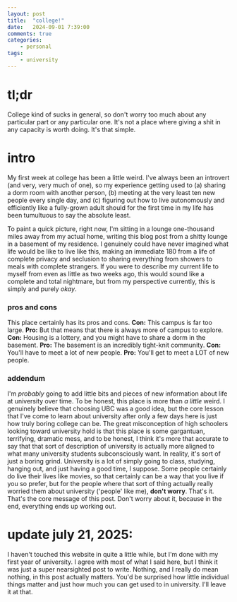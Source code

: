 ```yaml
---
layout: post
title:	"college!"
date:	2024-09-01 7:39:00
comments: true
categories:
    - personal
tags:
    - university
---
```


# tl;dr

College kind of sucks in general, so don't worry too much about any particular part or any particular one. It's not a place where giving a shit in any capacity is worth doing. It's that simple.

# intro

My first week at college has been a little weird. I've always been an introvert (and very, very much of one), so my experience getting used to (a) sharing a dorm room with another person, (b) meeting at the very least ten new people every single day, and (c) figuring out how to live autonomously and efficiently like a fully-grown adult should for the first time in my life has been tumultuous to say the absolute least.

To paint a quick picture, right now, I'm sitting in a lounge one-thousand miles away from my actual home, writing this blog post from a shitty lounge in a basement of my residence. I genuinely could have never imagined what life would be like to live like this, making an immediate 180 from a life of complete privacy and seclusion to sharing everything from showers to meals with complete strangers. If you were to describe my current life to myself from even as little as two weeks ago, this would sound like a complete and total nightmare, but from my perspective currently, this is simply and purely *okay*.

### pros and cons

This place certainly has its pros and cons. **Con:** This campus is far too large. **Pro:** But that means that there is always more of campus to explore. **Con:** Housing is a lottery, and you might have to share a dorm in the basement. **Pro:** The basement is an incredibly tight-knit community. **Con:** You'll have to meet a lot of new people. **Pro:** You'll get to meet a LOT of new people.

### addendum

I'm *probably* going to add little bits and pieces of new information about life at university over time. To be honest, this place is more than *a little* weird. I genuinely believe that choosing UBC was a good idea, but the core lesson that I've come to learn about university after only a few days here is just how truly boring college can be. The great misconception of high schoolers looking toward university hold is that this place is some gargantuan, terrifying, dramatic mess, and to be honest, I think it's more that accurate to say that that sort of description of university is actually more aligned to what many university students subconsciously want. In reality, it's sort of just a boring grind. University is a lot of simply going to class, studying, hanging out, and just having a good time, I suppose. Some people certainly do live their lives like movies, so that certainly can be a way that you live if you so prefer, but for the people where that sort of thing actually really worried them about university ('people' like me), **don't worry**. That's it. That's the core message of this post. Don't worry about it, because in the end, everything ends up working out. 

# update july 21, 2025:

I haven't touched this website in quite a little while, but I'm done with my first year of university. I agree with most of what I said here, but I think it was just a super nearsighted post to write. Nothing, and I really do mean nothing, in this post actually matters. You'd be surprised how little individual things matter and just how much you can get used to in university. I'll leave it at that.
